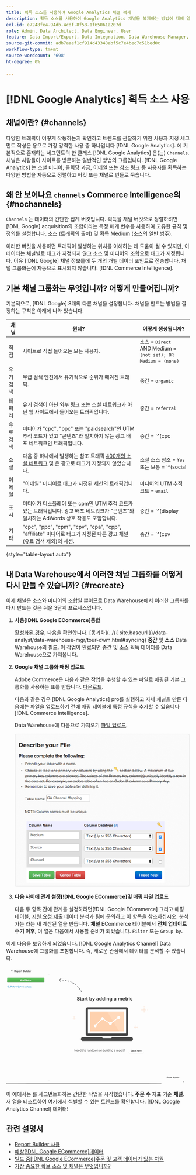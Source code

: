 ```yaml
---
title: 획득 소스를 사용하여 Google Analytics 채널 복제
description: 획득 소스를 사용하여 Google Analytics 채널을 복제하는 방법에 대해 알아봅니다.
exl-id: e7248fe4-94db-4cdf-8f58-1f65061a207d
role: Admin, Data Architect, Data Engineer, User
feature: Data Import/Export, Data Integration, Data Warehouse Manager, Commerce Tables
source-git-commit: adb7aaef1cf914d43348abf5c7e4bec7c51bed0c
workflow-type: tm+mt
source-wordcount: '698'
ht-degree: 0%

---
```


# [!DNL Google Analytics] 획득 소스 사용

## 채널이란? {#channels}

다양한 트래픽이 어떻게 작동하는지 확인하고 트렌드를 관찰하기 위한 사용자 지정 세그먼트 작성은 용으로 가장 강력한 사용 중 하나입니다 [!DNL Google Analytics]. 에 기본적으로 존재하는 세그먼트의 한 클래스 [!DNL Google Analytics] 은(는) `Channels`. 채널은 사람들이 사이트를 방문하는 일반적인 방법의 그룹입니다.  [!DNL Google Analytics] 는 소셜 미디어, 클릭당 과금, 이메일 또는 참조 링크 등 사용자를 획득하는 다양한 방법을 자동으로 정렬하고 버킷 또는 채널로 번들로 묶습니다.

## 왜 안 보이나요 `channels` Commerce Intelligence의 {#nochannels}

`Channels` 는 데이터의 간단한 집계 버킷입니다. 획득을 채널 버킷으로 정렬하려면 [!DNL Google] acquisition의 조합이라는 특정 매개 변수를 사용하여 고유한 규칙 및 정의를 설정합니다. [소스](https://support.google.com/analytics/answer/1033173?hl=en) (트래픽의 출처) 및 획득 [Medium](https://support.google.com/analytics/answer/6099206?hl=en) (소스의 일반 범주).

이러한 버킷을 사용하면 트래픽이 발생하는 위치를 이해하는 데 도움이 될 수 있지만, 이 데이터는 채널별로 태그가 지정되지 않고 소스 및 미디어의 조합으로 태그가 지정됩니다. 이유 [!DNL Google] 채널 정보를에 두 개의 개별 데이터 포인트로 전송합니다. 채널 그룹화는에 자동으로 표시되지 않습니다. [!DNL Commerce Intelligence].

## 기본 채널 그룹화는 무엇입니까? 어떻게 만들어집니까?

기본적으로, [!DNL Google] 8개의 다른 채널을 설정합니다. 채널을 만드는 방법을 결정하는 규칙은 아래에 나와 있습니다.

| **채널** | **뭔데?** | **어떻게 생성됩니까?** |
|---|---|---|
| 직접 | 사이트로 직접 들어오는 모든 사용자. | 소스 = `Direct`<br>AND Medium = `(not set); OR Medium = (none)` |
| 유기 검색 | 무급 검색 엔진에서 유기적으로 순위가 매겨진 트래픽. | 중간 = `organic` |
| 레퍼러 | 유기 검색이 아닌 외부 링크 또는 소셜 네트워크가 아닌 웹 사이트에서 들어오는 트래픽입니다. | 중간 = `referral` |
| 유료 검색 | 미디어가 &quot;cpc&quot;, &quot;ppc&quot; 또는 &quot;paidsearch&quot;인 UTM 추적 코드가 있고 &quot;콘텐츠&quot;와 일치하지 않는 광고 배포 네트워크인 트래픽입니다. | 중간 = `^(cpc|ppc|paidsearch)$`<br>AND 광고 배포 네트워크 ≠ `Content` |
| 소셜 | 다음 중 하나에서 발생하는 참조 트래픽 [400개의 소셜 네트워크](https://www.annielytics.com/blog/analytics/sites-google-analytics-includes-in-social-reports/) 및 은 광고로 태그가 지정되지 않았습니다. | 소셜 소스 참조 = `Yes`<br>또는 보통 = `^(social|social-network|social-media|sm|social network|social media)$` |
| 이메일 | &quot;이메일&quot; 미디어로 태그가 지정된 세션의 트래픽입니다. | 미디어의 UTM 추적 코드 = `email` |
| 표시 | 미디어가 디스플레이 또는 cpm인 UTM 추적 코드가 있는 트래픽입니다. 광고 배포 네트워크가 &quot;콘텐츠&quot;와 일치하는 AdWords 상호 작용도 포함합니다. | 중간 = `^(display|cpm|banner)$`<br>OR 광고 배포 네트워크 = `Content`<br>AND 광고 형식 ≠ `Text` |
| 기타 | &quot;cpc&quot;, &quot;ppc&quot;, &quot;cpm&quot;, &quot;cpv&quot;, &quot;cpa&quot;, &quot;cpp&quot;, &quot;affiliate&quot; 미디어로 태그가 지정된 다른 광고 채널(유료 검색 제외)의 세션. | 중간 = `^(cpv|cpa|cpp|content-text)$` |

{style="table-layout:auto"}

## 내 Data Warehouse에서 이러한 채널 그룹화를 어떻게 다시 만들 수 있습니까? {#recreate}

이제 채널은 소스와 미디어의 조합일 뿐이므로 Data Warehouse에서 이러한 그룹화를 다시 만드는 것은 쉬운 3단계 프로세스입니다.

1. **사용[!DNL Google ECommerce]통합**

   [활성화된 경우](../importing-data/integrations/google-ecommerce.md), 다음을 확인합니다. [동기화](../{{ site.baseurl }}/data-analyst/data-warehouse-mgr/tour-dwm.html#syncing) **중간** 및 **소스** Data Warehouse의 필드. 이 작업이 완료되면 중간 및 소스 획득 데이터를 Data Warehouse으로 가져옵니다.

1. **Google 채널 그룹화 매핑 업로드**

   Adobe Commerce은 다음과 같은 작업을 수행할 수 있는 파일로 매핑된 기본 그룹화를 사용하는 표를 만듭니다. [다운로드](../../assets/ga-channel-mapping.csv).

   다음과 같은 경우 [!DNL Google Analytics] pro를 실행하고 자체 채널을 만든 다음에는 파일을 업로드하기 전에 매핑 테이블에 특정 규칙을 추가할 수 있습니다 [!DNL Commerce Intelligence].

   Data Warehouse에 다음으로 가져오기 [파일 업로드](../importing-data/connecting-data/using-file-uploader.md).

   ![](../../assets/Setting_Primary_Keys.png)

1. **다음 사이에 관계 설정[!DNL Google ECommerce]및 매핑 파일 업로드**

   다음 두 항목 간에 관계를 설정하려면[!DNL Google ECommerce] 그리고 매핑 테이블, [지원 요청 제출](../../guide-overview.md#Submitting-a-Support-Ticket) 데이터 분석가 팀에 문의하고 이 항목을 참조하십시오. 분석가는 라는 새 계산된 열을 만듭니다. **채널** ECommerce 테이블에서 **전체 업데이트 주기 이후**, 이 열은 다음에서 사용할 준비가 되었습니다. `Filter` 또는 `Group by`.

이제 다음을 보유하게 되었습니다. [!DNL Google Analytics Channel] Data Warehouse에 그룹화를 포함합니다. 즉, 새로운 관점에서 데이터를 분석할 수 있습니다.

![채널별 주문 수 지표 세그먼트화](../../assets/GA_Channel_Gif.gif)

이 예에서는 를 세그먼트화하는 간단한 작업을 시작했습니다. **주문 수** 지표 기준 **채널**. 새 열을 테스트하여 여기에서 식별할 수 있는 트렌드를 확인합니다. [!DNL Google Analytics Channel] 데이터!

## 관련 설명서

* [Report Builder 사용](../../tutorials/using-visual-report-builder.md)
* [예상[!DNL Google ECommerce]데이터](../importing-data/integrations/google-ecommerce-data.md)
* [빌드 중[!DNL Google ECommerce]주문 및 고객 데이터가 있는 차원](../data-warehouse-mgr/bldg-google-ecomm-dim.md)
* [가장 중요한 확보 소스 및 채널은 무엇입니까?](../analysis/most-value-source-channel.md)
